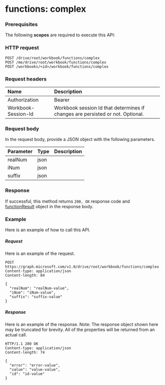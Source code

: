 # functions: complex


### Prerequisites
The following **scopes** are required to execute this API: 
### HTTP request
<!-- { "blockType": "ignored" } -->
```http
POST /drive/root/workbook/functions/complex
POST /me/drive/root/workbook/functions/complex
POST /workbooks/<id>/workbook/functions/complex

```
### Request headers
| Name       | Description|
|:---------------|:----------|
| Authorization  | Bearer <code>|
| Workbook-Session-Id  | Workbook session Id that determines if changes are persisted or not. Optional.|

### Request body
In the request body, provide a JSON object with the following parameters.

| Parameter	   | Type	|Description|
|:---------------|:--------|:----------|
|realNum|json||
|iNum|json||
|suffix|json||

### Response
If successful, this method returns `200, OK` response code and [functionResult](../resources/functionresult.md) object in the response body.

### Example
Here is an example of how to call this API.
##### Request
Here is an example of the request.
<!-- {
  "blockType": "request",
  "name": "functions_complex"
}-->
```http
POST https://graph.microsoft.com/v1.0/drive/root/workbook/functions/complex
Content-type: application/json
Content-length: 84

{
  "realNum": "realNum-value",
  "iNum": "iNum-value",
  "suffix": "suffix-value"
}
```

##### Response
Here is an example of the response. Note: The response object shown here may be truncated for brevity. All of the properties will be returned from an actual call.
<!-- {
  "blockType": "response",
  "truncated": true,
  "@odata.type": "microsoft.graph.functionResult"
} -->
```http
HTTP/1.1 200 OK
Content-type: application/json
Content-length: 74

{
  "error": "error-value",
  "value": "value-value",
  "id": "id-value"
}
```

<!-- uuid: 8fcb5dbc-d5aa-4681-8e31-b001d5168d79
2015-10-25 14:57:30 UTC -->
<!-- {
  "type": "#page.annotation",
  "description": "functions: complex",
  "keywords": "",
  "section": "documentation",
  "tocPath": ""
}-->